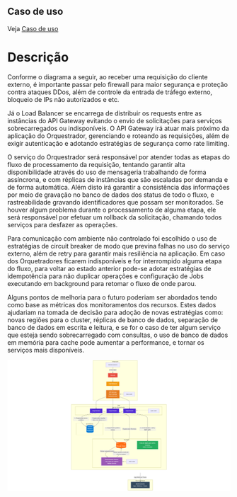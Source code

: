 ## Caso de uso

Veja [Caso de uso](/.doc/use-case.md)

# Descrição

Conforme o diagrama a seguir, ao receber uma requisição do cliente externo, é importante passar pelo firewall para maior segurança e proteção contra ataques DDos, além de controle da entrada de tráfego externo, bloqueio de IPs não autorizados e etc. 


Já o Load Balancer se encarrega de distribuir os requests entre as instâncias do API Gateway evitando o envio de solicitações para serviços sobrecarregados ou indisponíveis. O API Gateway irá atuar mais próximo da aplicação do Orquestrador, gerenciando e roteando as requisições, além de exigir autenticação e adotando estratégias de segurança como rate limiting.


O serviço do Orquestrador será responsável por atender todas as etapas do fluxo de processamento da requisição, tentando garantir alta disponibilidade através do uso de mensageria trabalhando de forma assíncrona, e com réplicas de instâncias que são escaladas por demanda e de forma automática. Além disto irá garantir a consistência das informações por meio de gravação no banco de dados dos status de todo o fluxo, e rastreabilidade gravando identificadores que possam ser monitorados. Se houver algum problema durante o processamento de alguma etapa, ele será responsável por efetuar um rollback da solicitação, chamando todos serviços para desfazer as operações.


Para comunicação com ambiente não controlado foi escolhido o uso de estratégias de circuit breaker de modo que previna falhas no uso do serviço externo, além de retry para garantir mais resiliência na aplicação. Em caso dos Orquetradores ficarem indisponíveis e for interrompido alguma etapa do fluxo, para voltar ao estado anterior pode-se adotar estratégias de idempotência para não duplicar operações e configuração de Jobs executando em background para retomar o fluxo de onde parou.


Alguns pontos de melhoria para o futuro poderiam ser abordados tendo como base as métricas dos monitoramentos dos recursos. Estes dados ajudariam na tomada de decisão para adoção de novas estratégias como: novas regiões para o cluster, réplicas de banco de dados, separação de banco de dados em escrita e leitura, e se for o caso de ter algum serviço que esteja sendo sobrecarregado com consultas, o uso de banco de dados em memória para cache pode aumentar a performance, e tornar os serviços mais disponíveis.

![Diagrama](./diagrama.png)
